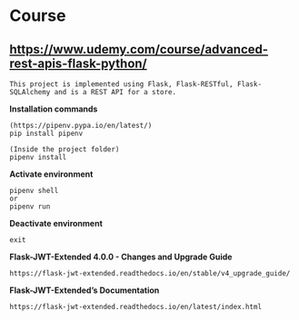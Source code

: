 # Course
## https://www.udemy.com/course/advanced-rest-apis-flask-python/

```
This project is implemented using Flask, Flask-RESTful, Flask-SQLAlchemy and is a REST API for a store.
```

**Installation commands**
```
(https://pipenv.pypa.io/en/latest/)
pip install pipenv

(Inside the project folder)
pipenv install
```

**Activate environment**
```
pipenv shell
or
pipenv run
```

**Deactivate environment**
```
exit
```

**Flask-JWT-Extended 4.0.0 - Changes and Upgrade Guide**
```
https://flask-jwt-extended.readthedocs.io/en/stable/v4_upgrade_guide/
```

**Flask-JWT-Extended’s Documentation**
```
https://flask-jwt-extended.readthedocs.io/en/latest/index.html
```